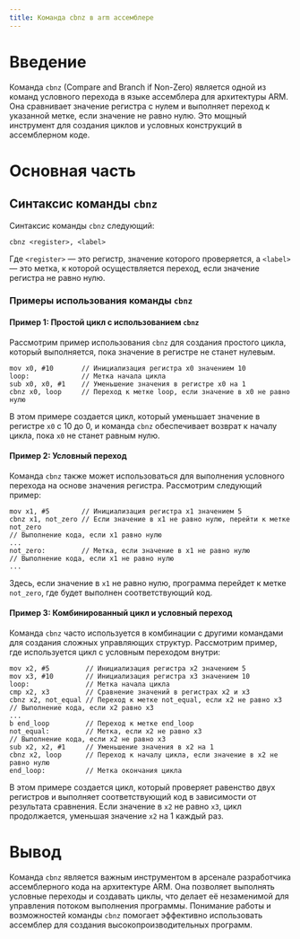 ```yaml
---
title: Команда cbnz в arm ассемблере
---
```

# Введение

Команда `cbnz` (Compare and Branch if Non-Zero) является одной из команд условного перехода в языке ассемблера для архитектуры ARM. Она сравнивает значение регистра с нулем и выполняет переход к указанной метке, если значение не равно нулю. Это мощный инструмент для создания циклов и условных конструкций в ассемблерном коде.

# Основная часть

## Синтаксис команды `cbnz`

Синтаксис команды `cbnz` следующий:

```assembly
cbnz <register>, <label>
```

Где `<register>` — это регистр, значение которого проверяется, а `<label>` — это метка, к которой осуществляется переход, если значение регистра не равно нулю.

### Примеры использования команды `cbnz`

#### Пример 1: Простой цикл с использованием `cbnz`

Рассмотрим пример использования `cbnz` для создания простого цикла, который выполняется, пока значение в регистре не станет нулевым.

```assembly
mov x0, #10       // Инициализация регистра x0 значением 10
loop:             // Метка начала цикла
sub x0, x0, #1    // Уменьшение значения в регистре x0 на 1
cbnz x0, loop     // Переход к метке loop, если значение в x0 не равно нулю
```

В этом примере создается цикл, который уменьшает значение в регистре `x0` с 10 до 0, и команда `cbnz` обеспечивает возврат к началу цикла, пока `x0` не станет равным нулю.

#### Пример 2: Условный переход

Команда `cbnz` также может использоваться для выполнения условного перехода на основе значения регистра. Рассмотрим следующий пример:

```assembly
mov x1, #5        // Инициализация регистра x1 значением 5
cbnz x1, not_zero // Если значение в x1 не равно нулю, перейти к метке not_zero
// Выполнение кода, если x1 равно нулю
...
not_zero:         // Метка, если значение в x1 не равно нулю
// Выполнение кода, если x1 не равно нулю
...
```

Здесь, если значение в `x1` не равно нулю, программа перейдет к метке `not_zero`, где будет выполнен соответствующий код.

#### Пример 3: Комбинированный цикл и условный переход

Команда `cbnz` часто используется в комбинации с другими командами для создания сложных управляющих структур. Рассмотрим пример, где используется цикл с условным переходом внутри:

```assembly
mov x2, #5         // Инициализация регистра x2 значением 5
mov x3, #10        // Инициализация регистра x3 значением 10
loop:              // Метка начала цикла
cmp x2, x3         // Сравнение значений в регистрах x2 и x3
cbnz x2, not_equal // Переход к метке not_equal, если x2 не равно x3
// Выполнение кода, если x2 равно x3
...
b end_loop         // Переход к метке end_loop
not_equal:         // Метка, если x2 не равно x3
// Выполнение кода, если x2 не равно x3
sub x2, x2, #1     // Уменьшение значения в x2 на 1
cbnz x2, loop      // Переход к началу цикла, если значение в x2 не равно нулю
end_loop:          // Метка окончания цикла
```

В этом примере создается цикл, который проверяет равенство двух регистров и выполняет соответствующий код в зависимости от результата сравнения. Если значение в `x2` не равно `x3`, цикл продолжается, уменьшая значение `x2` на 1 каждый раз.

# Вывод

Команда `cbnz` является важным инструментом в арсенале разработчика ассемблерного кода на архитектуре ARM. Она позволяет выполнять условные переходы и создавать циклы, что делает её незаменимой для управления потоком выполнения программы. Понимание работы и возможностей команды `cbnz` помогает эффективно использовать ассемблер для создания высокопроизводительных программ.